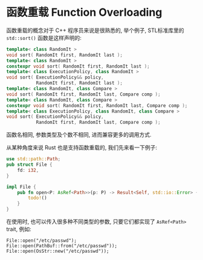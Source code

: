 
# 函数重载 Function Overloading

函数重载的概念对于 C++ 程序员来说是很熟悉的, 举个例子, STL标准库里的 `std::sort()` 函数是这样声明的:
```cpp
template< class RandomIt >
void sort( RandomIt first, RandomIt last );
template< class RandomIt >
constexpr void sort( RandomIt first, RandomIt last );
template< class ExecutionPolicy, class RandomIt >
void sort( ExecutionPolicy&& policy,
           RandomIt first, RandomIt last );
template< class RandomIt, class Compare >
void sort( RandomIt first, RandomIt last, Compare comp );
template< class RandomIt, class Compare >
constexpr void sort( RandomIt first, RandomIt last, Compare comp );
template< class ExecutionPolicy, class RandomIt, class Compare >
void sort( ExecutionPolicy&& policy,
           RandomIt first, RandomIt last, Compare comp );
```

函数名相同, 参数类型及个数不相同, 进而兼容更多的调用方式.

从某种角度来说 Rust 也是支持函数重载的, 我们先来看一下例子:

```rust
use std::path::Path;
pub struct File {
    fd: i32,
}

impl File {
    pub fn open<P: AsRef<Path>>(p: P) -> Result<Self, std::io::Error> {
        todo!()
    }
}
```

在使用时, 也可以传入很多种不同类型的参数, 只要它们都实现了 `AsRef<Path>` trait, 例如:
```no_run
File::open("/etc/passwd");
File::open(PathBuf::from("/etc/passwd"));
File::open(OsStr::new("/etc/passwd"));
```